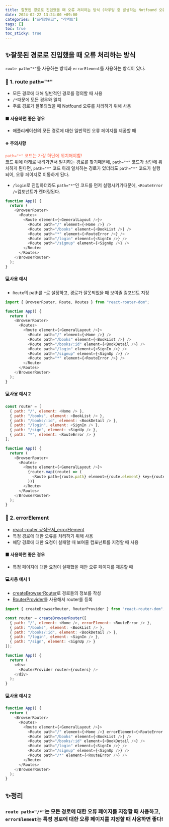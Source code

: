 ```yaml
---
title: 잘못된 경로로 진입했을 때 오류 처리하는 방식 (라우팅 중 발생하는 Notfound 오류)
date: 2024-02-22 13:24:00 +09:00
categories: ["프레임워크", "리액트"]
tags: []
toc: true
toc_sticky: true
---
```


## ✨잘못된 경로로 진입했을 때 오류 처리하는 방식

`route path="*"`를 사용하는 방식과 `errorElement`를 사용하는 방식이 있다.

### 📘 1. route path="\*"

- 모든 경로에 대해 일반적인 경로를 정의할 때 사용
- `/*`때문에 모든 경우와 일치
- 주로 경로가 잘못되었을 때 Notfound 오류를 처리하기 위해 사용

#### ■ 사용하면 좋은 경우

- 애플리케이션의 모든 경로에 대한 일반적인 오류 페이지를 제공할 때

#### ※ 주의사항

<span style="color:tomato">`path="*"` 코드는 가장 하단에 위치해야함!</span>  
코드 위에 아래로 내려가면서 일치하는 경로를 찾기때문에, `path="*"` 코드가 상단에 위치하게 된다면, `path="*"` 코드 아래 일치하는 경로가 있더라도 `path="*"` 코드가 실행되어, 오류 페이지로 이동하게 된다.

- `/login`로 진입하더라도 `path="*"`인 코드를 먼저 실행시키기때문에, `<RouteError />`컴포넌트가 렌더링된다.

```js
function App() {
  return (
    <BrowserRouter>
      <Routes>
        <Route element={<GeneralLayout />}>
          <Route path="/" element={<Home />} />
          <Route path="/books" element={<BookList />} />
          <Route path="*" element={<RouteError />} />
          <Route path="/login" element={<SignIn />} />
          <Route path="/signup" element={<SignUp />} />
        </Route>
      </Routes>
    </BrowserRouter>
  );
}
```

#### 💻사용 예시

- `Route`의 path를 `*`로 설정하고, 경로가 잘못되었을 때 보여줄 컴포넌트 지정

```js
import { BrowserRouter, Route, Routes } from "react-router-dom";

function App() {
  return (
    <BrowserRouter>
      <Routes>
        <Route element={<GeneralLayout />}>
          <Route path="/" element={<Home />} />
          <Route path="/books" element={<BookList />} />
          <Route path="/books/:id" element={<BookDetail />} />
          <Route path="/login" element={<SignIn />} />
          <Route path="/signup" element={<SignUp />} />
          <Route path="*" element={<RouteError />} />
        </Route>
      </Routes>
    </BrowserRouter>
  );
}
```

#### 💻사용 예시 2

```js
const router = [
  { path: "/", element: <Home /> },
  { path: "/books", element: <BookList /> },
  { path: "/books/:id", element: <BookDetail /> },
  { path: "/login", element: <SignIn /> },
  { path: "/sign", element: <SignUp /> },
  { path: "*", element: <RouteError /> }
];

function App() {
  return (
    <BrowserRouter>
      <Routes>
        <Route element={<GeneralLayout />}>
          {router.map((route) => (
            <Route path={route.path} element={route.element} key={route.path} />
          ))}
        </Route>
      </Routes>
    </BrowserRouter>
  );
}
```

### 📘 2. errorElement

- [react-router 공식문서\_errorElement](https://reactrouter.com/en/main/route/error-element#errorelement)
- 특정 경로에 대한 오류를 처리하기 위해 사용
- 해당 경로에 대한 요청이 실패할 때 보여줄 컴포넌트를 지정할 때 사용

#### ■ 사용하면 좋은 경우

- 특정 페이지에 대한 요청이 실패했을 때만 오류 페이지를 제공할 때

#### 💻사용 예시 1

- [createBrowserRouter](https://reactrouter.com/en/main/routers/create-browser-router)로 경로들의 정보를 작성
- [RouterProvider](https://reactrouter.com/en/main/routers/router-provider)를 사용해서 router를 등록

```js
import { createBrowserRouter, RouterProvider } from "react-router-dom";

const router = createBrowserRouter([
  { path: "/", element: <Home />, errorElement: <RouteError /> },
  { path: "/books", element: <BookList /> },
  { path: "/books/:id", element: <BookDetail /> },
  { path: "/login", element: <SignIn /> },
  { path: "/sign", element: <SignUp /> }
]);

function App() {
  return (
    <div>
      <RouterProvider router={routers} />
    </div>
  );
}
```

#### 💻사용 예시 2

```js
function App() {
  return (
    <BrowserRouter>
      <Routes>
        <Route element={<GeneralLayout />}>
          <Route path="/" element={<Home />} errorElement={<RouteError />} />
          <Route path="/books" element={<BookList />} />
          <Route path="/books/:id" element={<BookDetail />} />
          <Route path="/login" element={<SignIn />} />
          <Route path="/signup" element={<SignUp />} />
          <Route path="/*" element={<RouteError />} />
        </Route>
      </Routes>
    </BrowserRouter>
  );
}
```

## ✨정리

### `route path="/*"`는 모든 경로에 대한 오류 페이지를 지정할 때 사용하고, `errorElement`는 특정 경로에 대한 오류 페이지를 지정할 때 사용하면 좋다!

